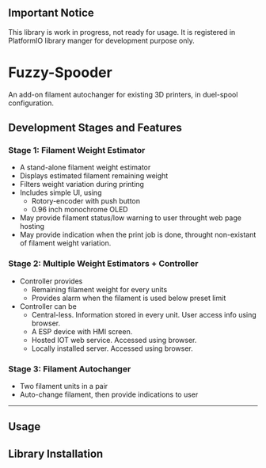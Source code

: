 ## Important Notice
This library is work in progress, not ready for usage. It is registered in PlatformIO library manger for development purpose only.

# Fuzzy-Spooder
An add-on filament autochanger for existing 3D printers, in duel-spool configuration.

## Development Stages and Features
### Stage 1: Filament Weight Estimator
- A stand-alone filament weight estimator
- Displays estimated filament remaining weight
- Filters weight variation during printing
- Includes simple UI, using
  - Rotory-encoder with push button
  - 0.96 inch monochrome OLED
- May provide filament status/low warning to user throught web page hosting
- May provide indication when the print job is done, throught non-existant of filament weight variation. 

### Stage 2: Multiple Weight Estimators + Controller
- Controller provides
  - Remaining filament weight for every units
  - Provides alarm when the filament is used below preset limit
- Controller can be
  - Central-less.  Information stored in every unit. User access info using browser.
  - A ESP device with HMI screen.
  - Hosted IOT web service. Accessed using browser.
  - Locally installed server. Accessed using browser.
### Stage 3: Filament Autochanger
- Two filament units in a pair
- Auto-change filament, then provide indications to user

---
## Usage

## Library Installation

